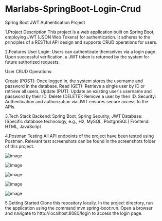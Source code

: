 # Marlabs-SpringBoot-Login-Crud

Spring Boot JWT Authentication Project


1.Project Description
This project is a web application built on Spring Boot, employing JWT (JSON Web Tokens) for authentication. It adheres to the principles of a RESTful API design and supports CRUD operations for users.

2.Features
User Login: Users can authenticate themselves via a login page. Upon successful verification, a JWT token is returned by the system for future authorized requests.

User CRUD Operations:

Create (POST): Once logged in, the system stores the username and password in the database.
Read (GET): Retrieve a single user by ID or retrieve all users.
Update (PUT): Update an existing user's username and password by their ID.
Delete (DELETE): Remove a user by their ID.
Security: Authentication and authorization via JWT ensures secure access to the APIs.

3.Tech Stack
Backend: Spring Boot, Spring Security, JWT
Database: [Specific database technology, e.g., H2, MySQL, PostgreSQL]
Frontend: HTML, JavaScript

4.Postman Testing
All API endpoints of the project have been tested using Postman. Relevant test screenshots can be found in the screenshots folder of this project.


![image](https://github.com/JIAKUNLE/Marlabs-SpringBoot-Login-Crud/assets/113396835/19a9cd1f-d59f-4b35-8c8c-3ed27433fbd3)


![image](https://github.com/JIAKUNLE/Marlabs-SpringBoot-Login-Crud/assets/113396835/e757a6db-4a74-4fb5-8ad0-3f165f033ce0)


![image](https://github.com/JIAKUNLE/Marlabs-SpringBoot-Login-Crud/assets/113396835/81b49aab-f10c-4ed1-9d2b-2324a5e524d3)

![image](https://github.com/JIAKUNLE/Marlabs-SpringBoot-Login-Crud/assets/113396835/e61bacd0-4d8f-4a84-9763-80151d24b3e1)

![image](https://github.com/JIAKUNLE/Marlabs-SpringBoot-Login-Crud/assets/113396835/6c7011d3-4f99-4800-b571-efe1b732a782)



5.Getting Started
Clone this repository locally.
In the project directory, run the application using the command mvn spring-boot:run.
Open a browser and navigate to http://localhost:8080/login to access the login page.
